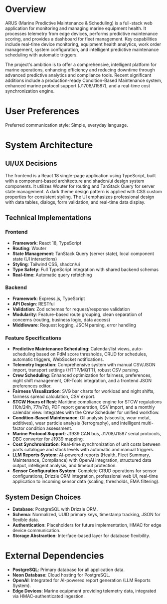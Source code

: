 # Overview

ARUS (Marine Predictive Maintenance & Scheduling) is a full-stack web application for monitoring and managing marine equipment health. It processes telemetry from edge devices, performs predictive maintenance scoring, and provides a dashboard for fleet management. Key capabilities include real-time device monitoring, equipment health analytics, work order management, system configuration, and intelligent predictive maintenance scheduling with automatic triggers.

The project's ambition is to offer a comprehensive, intelligent platform for marine operations, enhancing efficiency and reducing downtime through advanced predictive analytics and compliance tools. Recent significant additions include a production-ready Condition-Based Maintenance system, enhanced marine protocol support (J1708/J1587), and a real-time cost synchronization engine.

# User Preferences

Preferred communication style: Simple, everyday language.

# System Architecture

## UI/UX Decisions

The frontend is a React 18 single-page application using TypeScript, built with a component-based architecture and shadcn/ui design system components. It utilizes Wouter for routing and TanStack Query for server state management. A dark theme design pattern is applied with CSS custom properties for consistent styling. The UI emphasizes professional design with data tables, dialogs, form validation, and real-time data display.

## Technical Implementations

### Frontend
- **Framework**: React 18, TypeScript
- **Routing**: Wouter
- **State Management**: TanStack Query (server state), local component state (UI interactions)
- **Styling**: Tailwind CSS, shadcn/ui
- **Type Safety**: Full TypeScript integration with shared backend schemas
- **Real-time**: Automatic query refetching

### Backend
- **Framework**: Express.js, TypeScript
- **API Design**: RESTful
- **Validation**: Zod schemas for request/response validation
- **Modularity**: Feature-based route grouping, clean separation of concerns (routing, business logic, data access)
- **Middleware**: Request logging, JSON parsing, error handling

### Feature Specifications
- **Predictive Maintenance Scheduling**: Calendar/list views, auto-scheduling based on PdM score thresholds, CRUD for schedules, automatic triggers, WebSocket notifications.
- **Telemetry Ingestion**: Comprehensive system with manual CSV/JSON import, transport settings (HTTP/MQTT), robust CSV parsing.
- **Crew Scheduling**: Enhanced optimization for fairness, preferences, night shift management, OR-Tools integration, and a frontend JSON preferences editor.
- **Fairness Visualization**: SVG bar charts for workload and night shifts, fairness spread calculation, CSV export.
- **STCW Hours of Rest**: Maritime compliance engine for STCW regulations (10h/24h, 77h/7d), PDF report generation, CSV import, and a monthly calendar view. Integrates with the Crew Scheduler for unified workflow.
- **Condition-Based Maintenance**: Oil analysis (viscosity, wear metal, additives), wear particle analysis (ferrography), and intelligent multi-factor condition assessment.
- **Marine Protocol Support**: J1939 CAN bus, J1708/J1587 serial protocols, DBC converter for J1939 mapping.
- **Cost Synchronization**: Real-time synchronization of unit costs between parts catalogue and stock levels with automatic and manual triggers.
- **LLM Reports System**: AI-powered reports (Health, Fleet Summary, Maintenance, Compliance) with OpenAI integration, structured data output, intelligent analysis, and timeout protection.
- **Sensor Configuration System**: Complete CRUD operations for sensor configurations, Drizzle ORM integration, professional web UI, real-time application to incoming sensor data (scaling, thresholds, EMA filtering).

## System Design Choices
- **Database**: PostgreSQL with Drizzle ORM.
- **Schema**: Normalized, UUID primary keys, timestamp tracking, JSON for flexible data.
- **Authentication**: Placeholders for future implementation, HMAC for edge device communication.
- **Storage Abstraction**: Interface-based layer for database flexibility.

# External Dependencies

- **PostgreSQL**: Primary database for all application data.
- **Neon Database**: Cloud hosting for PostgreSQL.
- **OpenAI**: Integrated for AI-powered report generation (LLM Reports System).
- **Edge Devices**: Marine equipment providing telemetry data, integrated via HMAC-authenticated ingestion.